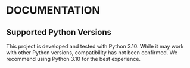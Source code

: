 # DOCUMENTATION

## Supported Python Versions

This project is developed and tested with Python 3.10. While it may work with other Python versions, compatibility has not been confirmed. We recommend using Python 3.10 for the best experience.
